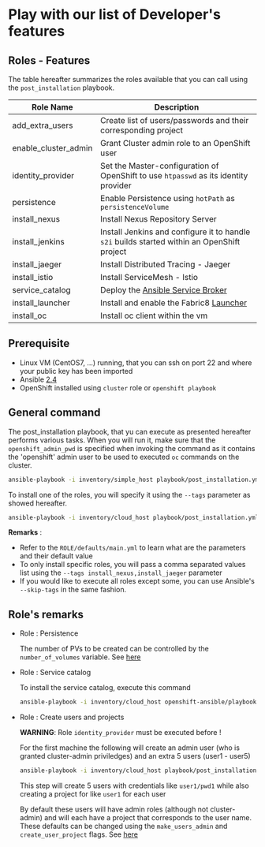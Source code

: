 # Play with our list of Developer's features

## Roles - Features

The table hereafter summarizes the roles available that you can call using the `post_installation` playbook.

| Role Name | Description  |
| --------- | ------------ | 
| add_extra_users | Create list of users/passwords and their corresponding project |
| enable_cluster_admin | Grant Cluster admin role to an OpenShift user |
| identity_provider | Set the Master-configuration of OpenShift to use `htpasswd` as its identity provider |
| persistence | Enable Persistence using `hotPath` as `persistenceVolume` |
| install_nexus | Install Nexus Repository Server |
| install_jenkins | Install Jenkins and configure it to handle `s2i` builds started within an OpenShift project |
| install_jaeger | Install Distributed Tracing - Jaeger |
| install_istio | Install ServiceMesh - Istio |
| service_catalog | Deploy the [Ansible Service Broker](http://automationbroker.io/) |
| install_launcher | Install and enable the Fabric8 [Launcher](http://fabric8-launcher) |
| install_oc | Install oc client within the vm

## Prerequisite

  - Linux VM (CentOS7, ...) running, that you can ssh on port 22 and where your public key has been imported
  - Ansible [2.4](http://docs.ansible.com/ansible/latest/installation_guide/intro_installation.html)
  - OpenShift installed using `cluster` role or `openshift playbook`

## General command

The post_installation playbook, that yu can execute as presented hereafter performs various tasks.
When you will run it, make sure that the `openshift_admin_pwd` is specified when invoking the command as it contains the 'openshift' admin user
to be used to executed `oc` commands on the cluster.

```bash
ansible-playbook -i inventory/simple_host playbook/post_installation.yml -e openshift_admin_pwd=admin
```

To install one of the roles, you will specify it using the `--tags` parameter as showed hereafter.

```bash
ansible-playbook -i inventory/cloud_host playbook/post_installation.yml -e openshift_admin_pwd=admin --tags "enable_cluster_admin"
```

**Remarks** : 

- Refer to the `ROLE/defaults/main.yml` to learn what are the parameters and their default value
- To only install specific roles, you will pass a comma separated values list using the `--tags install_nexus,install_jaeger` parameter
- If you would like to execute all roles except some, you can use Ansible's `--skip-tags` in the same fashion. 

## Role's remarks

- Role : Persistence 

  The number of PVs to be created can be controlled by the `number_of_volumes` variable. See [here](playbook/roles/persistence/defaults/main.yml)

- Role : Service catalog

  To install the service catalog, execute this command
  ```bash
  ansible-playbook -i inventory/cloud_host openshift-ansible/playbooks/openshift-service-catalog/config.yml
  ```

- Role : Create users and projects

  **WARNING**: Role `identity_provider` must be executed before !
  
  For the first machine the following will create an admin user (who is granted cluster-admin priviledges) and an extra 5 users (user1 - user5)

  ```bash
  ansible-playbook -i inventory/cloud_host playbook/post_installation.yml --tags add_extra_users -e number_of_extra_users=5 -e first_extra_user_offset=1 -e openshift_admin_pwd=admin
  ```
  
  This step will create 5 users with credentials like `user1/pwd1` while also creating a project for like `user1` for each user
  
  By default these users will have admin roles (although not cluster-admin) and will each have a project that corresponds to the user name.
  These defaults can be changed using the `make_users_admin` and `create_user_project` flags. See [here](playbook/roles/add_extra_users/defaults/main.yml) 